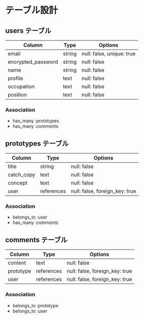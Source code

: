 # テーブル設計

## users テーブル
| Column               | Type       | Options                   |
| -------------------- | ---------- | --------------------------|
| email                | string     | null: false, unique: true |
| encrypted_password   | string     | null: false               |
| name                 | string     | null: false               |
| profile              | text       | null: false               |
| occupation           | text       | null: false               |
| position             | text       | null: false               |

### Association

- has_many :prototypes
- has_many :comments

## prototypes テーブル

| Column       | Type       | Options                        |
| ------------ | ---------- | ------------------------------ |
| title        | string     | null: false                    |
| catch_copy   | text       | null: false                    |
| concept      | text       | null: false                    |
| user         | references | null: false, foreign_key: true |

### Association

- belongs_to :user
- has_many :comments

## comments テーブル

| Column       | Type       | Options                        |
| ------------ | ---------- | ------------------------------ |
| content      | text       | null: false                    |
| prototype    | references | null: false, foreign_key: true |
| user         | references | null: false, foreign_key: true |

### Association

- belongs_to :prototype
- belongs_to :user